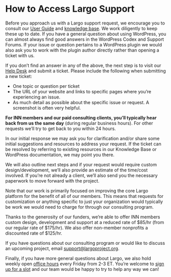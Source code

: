 # How to Access Largo Support

Before you approach us with a Largo support request, we encourage you to consult our [User Guide](https://largo.inn.org/series/largo-user-guide/) and [knowledge base](http://support.largoproject.org/support/solutions). We work diligently to keep these up to date. If you have a general question about using WordPress, you can almost always find good answers in the WordPress Codex and Support Forums. If your issue or question pertains to a WordPress plugin we would also ask you to work with the plugin author directly rather than opening a ticket with us.

If you don’t find an answer in any of the above, the next step is to visit our [Help Desk](http://support.largoproject.org/support/home) and submit a ticket. Please include the following when submitting a new ticket:

- One topic or question per ticket
- The URL of your website and links to specific pages where you’re experiencing an issue.
- As much detail as possible about the specific issue or request. A screenshot is often very helpful. 

**For INN members and our paid consulting clients, you’ll typically hear back from us the same day** (during regular business hours). For other requests we’ll try to get back to you within 24 hours.

In our initial response we may ask you for clarification and/or share some initial suggestions and resources to address your request. If the ticket can be resolved by referring to existing resources in our Knowledge Base or WordPress documentation, we may point you there.

We will also outline next steps and if your request would require custom design/development, we’ll also provide an estimate of the time/cost involved. If you’re not already a client, we’ll also send you the necessary paperwork to move forward with the project.

Note that our work is primarily focused on improving the core Largo platform for the benefit of all of our members. This means that requests for customization or anything specific to just your organization would typically be work we would need to charge for through our consulting program. 

Thanks to the generosity of our funders, we’re able to offer INN members custom design, development and support at a reduced rate of $85/hr (from our regular rate of $175/hr). We also offer non-member nonprofits a discounted rate of $125/hr.

If you have questions about our consulting program or would like to discuss an upcoming project, email [support@largoproject.org](support@largoproject.org).

Finally, if you have more general questions about Largo, we also hold weekly open [office hours](/docs/tree/master/projects/office-hours) every Friday from 2-3 ET. You’re welcome to [sign up for a slot](https://docs.google.com/spreadsheets/d/1p-twn2D8oow7vXBfkcdYcZnVA4z8Q42OMs77KlHwf-g/edit#gid=0) and our team would be happy to try to help any way we can!